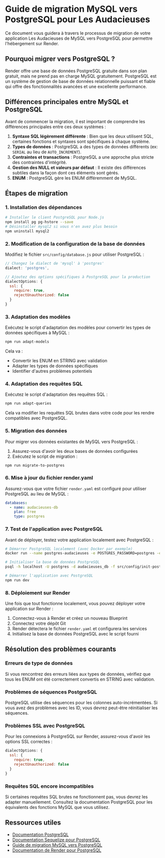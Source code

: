 # Guide de migration MySQL vers PostgreSQL pour Les Audacieuses

Ce document vous guidera à travers le processus de migration de votre application Les Audacieuses de MySQL vers PostgreSQL pour permettre l'hébergement sur Render.

## Pourquoi migrer vers PostgreSQL ?

Render offre une base de données PostgreSQL gratuite dans son plan gratuit, mais ne prend pas en charge MySQL gratuitement. PostgreSQL est un système de gestion de base de données relationnelle puissant et fiable qui offre des fonctionnalités avancées et une excellente performance.

## Différences principales entre MySQL et PostgreSQL

Avant de commencer la migration, il est important de comprendre les différences principales entre ces deux systèmes :

1. **Syntaxe SQL légèrement différente** : Bien que les deux utilisent SQL, certaines fonctions et syntaxes sont spécifiques à chaque système.
2. **Types de données** : PostgreSQL a des types de données différents (ex: `SERIAL` au lieu de `AUTO_INCREMENT`).
3. **Contraintes et transactions** : PostgreSQL a une approche plus stricte des contraintes d'intégrité.
4. **Gestion des NULL et valeurs par défaut** : Il existe des différences subtiles dans la façon dont ces éléments sont gérés.
5. **ENUM** : PostgreSQL gère les ENUM différemment de MySQL.

## Étapes de migration

### 1. Installation des dépendances

```bash
# Installer le client PostgreSQL pour Node.js
npm install pg pg-hstore --save
# Désinstaller mysql2 si vous n'en avez plus besoin
npm uninstall mysql2
```

### 2. Modification de la configuration de la base de données

Modifiez le fichier `src/config/database.js` pour utiliser PostgreSQL :

```javascript
// Changez le dialect de 'mysql' à 'postgres'
dialect: 'postgres',

// Ajoutez des options spécifiques à PostgreSQL pour la production
dialectOptions: {
  ssl: {
    require: true,
    rejectUnauthorized: false
  }
}
```

### 3. Adaptation des modèles

Exécutez le script d'adaptation des modèles pour convertir les types de données spécifiques à MySQL :

```bash
npm run adapt-models
```

Cela va :
- Convertir les ENUM en STRING avec validation
- Adapter les types de données spécifiques
- Identifier d'autres problèmes potentiels

### 4. Adaptation des requêtes SQL

Exécutez le script d'adaptation des requêtes SQL :

```bash
npm run adapt-queries
```

Cela va modifier les requêtes SQL brutes dans votre code pour les rendre compatibles avec PostgreSQL.

### 5. Migration des données

Pour migrer vos données existantes de MySQL vers PostgreSQL :

1. Assurez-vous d'avoir les deux bases de données configurées
2. Exécutez le script de migration :

```bash
npm run migrate-to-postgres
```

### 6. Mise à jour du fichier render.yaml

Assurez-vous que votre fichier `render.yaml` est configuré pour utiliser PostgreSQL au lieu de MySQL :

```yaml
databases:
  - name: audacieuses-db
    plan: free
    type: postgres
```

### 7. Test de l'application avec PostgreSQL

Avant de déployer, testez votre application localement avec PostgreSQL :

```bash
# Démarrer PostgreSQL localement (avec Docker par exemple)
docker run --name postgres-audacieuses -e POSTGRES_PASSWORD=postgres -e POSTGRES_USER=postgres -e POSTGRES_DB=audacieuses_db -p 5432:5432 -d postgres

# Initialiser la base de données PostgreSQL
psql -h localhost -U postgres -d audacieuses_db -f src/config/init-postgres-database.sql

# Démarrer l'application avec PostgreSQL
npm run dev
```

### 8. Déploiement sur Render

Une fois que tout fonctionne localement, vous pouvez déployer votre application sur Render :

1. Connectez-vous à Render et créez un nouveau Blueprint
2. Connectez votre dépôt Git
3. Render détectera le fichier `render.yaml` et configurera les services
4. Initialisez la base de données PostgreSQL avec le script fourni

## Résolution des problèmes courants

### Erreurs de type de données

Si vous rencontrez des erreurs liées aux types de données, vérifiez que tous les ENUM ont été correctement convertis en STRING avec validation.

### Problèmes de séquences PostgreSQL

PostgreSQL utilise des séquences pour les colonnes auto-incrémentées. Si vous avez des problèmes avec les ID, vous devrez peut-être réinitialiser les séquences.

### Problèmes SSL avec PostgreSQL

Pour les connexions à PostgreSQL sur Render, assurez-vous d'avoir les options SSL correctes :

```javascript
dialectOptions: {
  ssl: {
    require: true,
    rejectUnauthorized: false
  }
}
```

### Requêtes SQL encore incompatibles

Si certaines requêtes SQL brutes ne fonctionnent pas, vous devrez les adapter manuellement. Consultez la documentation PostgreSQL pour les équivalents des fonctions MySQL que vous utilisez.

## Ressources utiles

- [Documentation PostgreSQL](https://www.postgresql.org/docs/)
- [Documentation Sequelize pour PostgreSQL](https://sequelize.org/master/manual/dialect-specific-things.html#postgresql)
- [Guide de migration MySQL vers PostgreSQL](https://wiki.postgresql.org/wiki/Converting_from_other_Databases_to_PostgreSQL#MySQL)
- [Documentation de Render pour PostgreSQL](https://render.com/docs/databases)
